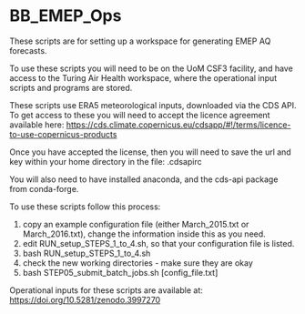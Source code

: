 # BB\_EMEP\_Ops

These scripts are for setting up a workspace for generating EMEP AQ forecasts.

To use these scripts you will need to be on the UoM CSF3 facility, and have access
to the Turing Air Health workspace, where the operational input scripts and 
programs are stored.

These scripts use ERA5 meteorological inputs, downloaded via the CDS API. To get
access to these you will need to accept the licence agreement available here:
https://cds.climate.copernicus.eu/cdsapp/#!/terms/licence-to-use-copernicus-products

Once you have accepted the license, then you will need to save the url and key within
your home directory in the file: .cdsapirc 

You will also need to have installed anaconda, and the cds-api package from conda-forge.

To use these scripts follow this process:
1) copy an example configuration file (either March\_2015.txt or March\_2016.txt), change
the information inside this as you need.
2) edit RUN\_setup\_STEPS\_1\_to\_4.sh, so that your configuration file is listed.
3) bash RUN\_setup\_STEPS\_1\_to\_4.sh
4) check the new working directories - make sure they are okay
5) bash STEP05\_submit\_batch\_jobs.sh [config\_file.txt]

Operational inputs for these scripts are available at: https://doi.org/10.5281/zenodo.3997270
